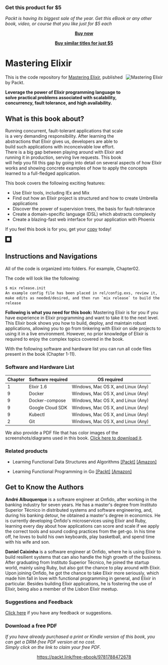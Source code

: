 
### Get this product for $5

<i>Packt is having its biggest sale of the year. Get this eBook or any other book, video, or course that you like just for $5 each</i>


<b><p align='center'>[Buy now](https://packt.link/9781788472678)</p></b>


<b><p align='center'>[Buy similar titles for just $5](https://subscription.packtpub.com/search)</p></b>


# Mastering Elixir

<a href="https://www.packtpub.com/application-development/mastering-elixir?utm_source=github&utm_medium=repository&utm_campaign=9781788472678 "><img src="https://dz13w8afd47il.cloudfront.net/sites/default/files/imagecache/ppv4_main_book_cover/B08557_MockupCovernew.png" alt="Mastering Elixir" height="256px" align="right"></a>

This is the code repository for [Mastering Elixir](https://www.packtpub.com/application-development/mastering-elixir?utm_source=github&utm_medium=repository&utm_campaign=9781788472678), published by Packt.

**Leverage the power of Elixir programming language to solve practical problems associated with scalability, concurrency, fault tolerance, and high availability.**

## What is this book about?
Running concurrent, fault-tolerant applications that scale is a very demanding responsibility. After learning the abstractions that Elixir gives us, developers are able to build such applications with inconceivable low effort. There is a big gap between playing around with Elixir and running it in production, serving live requests. This book will help you fill this gap by going into detail on several aspects of how Elixir works and showing concrete examples of how to apply the concepts learned to a full-fledged application.

This book covers the following exciting features:
* Use Elixir tools, including IEx and Mix 
* Find out how an Elixir project is structured and how to create Umbrella applications 
* Discover the power of supervision trees, the basis for fault-tolerance 
* Create a domain-specific language (DSL) which abstracts complexity 
* Create a blazing-fast web interface for your application with Phoenix 

If you feel this book is for you, get your [copy](https://www.amazon.com/dp/1-788-47267-5) today!

<a href="https://www.packtpub.com/?utm_source=github&utm_medium=banner&utm_campaign=GitHubBanner"><img src="https://raw.githubusercontent.com/PacktPublishing/GitHub/master/GitHub.png" 
alt="https://www.packtpub.com/" border="5" /></a>

## Instructions and Navigations
All of the code is organized into folders. For example, Chapter02.

The code will look like the following:
```
$ mix release.init
An example config file has been placed in rel/config.exs, review it,
make edits as needed/desired, and then run `mix release` to build the release
```

**Following is what you need for this book:**
Mastering Elixir is for you if you have experience in Elixir programming and want to take it to the next level. This Elixir book shows you how to build, deploy, and maintain robust applications, allowing you to go from tinkering with Elixir on side projects to using it in a live environment. However, no prior knowledge of Elixir is required to enjoy the complex topics covered in the book.

With the following software and hardware list you can run all code files present in the book (Chapter 1-11).
### Software and Hardware List
| Chapter | Software required | OS required |
| -------- | ------------------------------------ | ----------------------------------- |
| 1 | Elixir 1.6 | Windows, Mac OS X, and Linux (Any) |
| 9 | Docker | Windows, Mac OS X, and Linux (Any) |
| 9 | Docker-compose | Windows, Mac OS X, and Linux (Any) |
| 9 | Google Cloud SDK | Windows, Mac OS X, and Linux (Any) |
| 9 | Kubectl | Windows, Mac OS X, and Linux (Any) |
| 2 | Git | Windows, Mac OS X, and Linux (Any) |

We also provide a PDF file that has color images of the screenshots/diagrams used in this book. [Click here to download it]().

### Related products
* Learning Functional Data Structures and Algorithms [[Packt]](https://www.packtpub.com/application-development/learning-functional-data-structures-and-algorithms?utm_source=github&utm_medium=repository&utm_campaign=9781785888731) [[Amazon]](https://www.amazon.com/dp/1-785-88873-0)

* Learning Functional Programming in Go [[Packt]](https://www.packtpub.com/application-development/learning-functional-programming-go?utm_source=github&utm_medium=repository&utm_campaign=9781787281394) [[Amazon]](https://www.amazon.com/dp/1-787-28139-6)

## Get to Know the Authors
**André Albuquerque**
is a software engineer at Onfido, after working in the banking industry for seven years. He has a master's degree from Instituto Superior Técnico in distributed systems and software engineering, and, during his banking detour, he obtained a master's degree in economics. He is currently developing Onfido's microservices using Elixir and Ruby, learning every day about how applications can score and scale if we apply the correct tools and sound coding practices from the get-go. In his time off, he loves to
build his own keyboards, play basketball, and spend time with his wife and son.

**Daniel Caixinha**
is a software engineer at Onfido, where he is using Elixir to build resilient systems that can also handle the high growth of the business. After graduating from Instituto Superior Técnico, he joined the startup world, mainly using Ruby, but also got the chance to play around with Elixir. Upon joining Onfido, he got the chance to take Elixir more seriously, which made him fall in love with functional programming in general, and Elixir in particular. Besides building Elixir applications, he is fostering the use of Elixir,
being also a member of the Lisbon Elixir meetup.

### Suggestions and Feedback
[Click here](https://docs.google.com/forms/d/e/1FAIpQLSdy7dATC6QmEL81FIUuymZ0Wy9vH1jHkvpY57OiMeKGqib_Ow/viewform) if you have any feedback or suggestions.


### Download a free PDF

 <i>If you have already purchased a print or Kindle version of this book, you can get a DRM-free PDF version at no cost.<br>Simply click on the link to claim your free PDF.</i>
<p align="center"> <a href="https://packt.link/free-ebook/9781788472678">https://packt.link/free-ebook/9781788472678 </a> </p>
